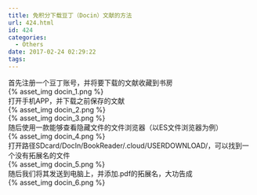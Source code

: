 ```yaml
---
title: 免积分下载豆丁（Docin）文献的方法
url: 424.html
id: 424
categories:
  - Others
date: 2017-02-24 02:29:22
tags:
---
```


首先注册一个豆丁账号，并将要下载的文献收藏到书房  
{% asset_img docin_1.png %}   
打开手机APP，并下载之前保存的文献  
{% asset_img docin_2.png %}  
{% asset_img docin_3.png %}   
随后使用一款能够查看隐藏文件的文件浏览器（以ES文件浏览器为例）  
{% asset_img docin_4.png %}  
打开路径SDcard/DocIn/BookReader/.cloud/USERDOWNLOAD/，可以找到一个没有拓展名的文件  
{% asset_img docin_5.png %}  
随后我们将其发送到电脑上，并添加.pdf的拓展名，大功告成  
{% asset_img docin_6.png %}  



 

 
 